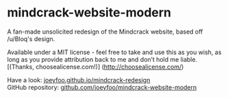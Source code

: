 mindcrack-website-modern
========================

A fan-made unsolicited redesign of the Mindcrack website, based off /u/Bloq's design.

Available under a MIT license - feel free to take and use this as you wish, as long as you provide attribution back to me and don’t hold me liable. [(Thanks, choosealicense.com!)] (http://choosealicense.com/)

Have a look: [joeyfoo.github.io/mindcrack-redesign](http://joeyfoo.github.io/mindcrack-redesign/index.html)  
GitHub repository: [github.com/joeyfoo/mindcrack-website-modern](https://github.com/joeyfoo/mindcrack-website-modern)  